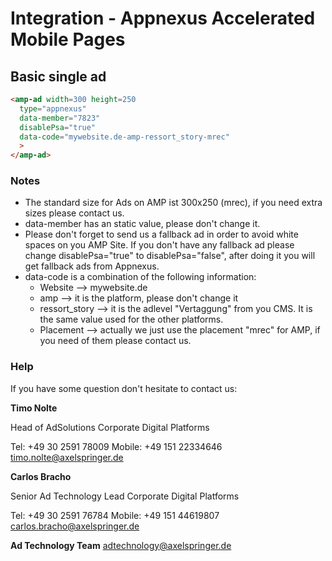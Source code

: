 # Integration - Appnexus Accelerated Mobile Pages


## Basic single ad
```html
<amp-ad width=300 height=250
  type="appnexus"
  data-member="7823"
  disablePsa="true"
  data-code="mywebsite.de-amp-ressort_story-mrec"
  >
</amp-ad>
```
### Notes
- The standard size for Ads on AMP ist 300x250 (mrec), if you need extra sizes please contact us.
- data-member has an static value, please don't change it. 
- Please don't forget to send us a fallback ad in order to avoid white spaces on you AMP Site. If you don't have any fallback ad please change disablePsa="true" to disablePsa="false", after doing it you will get fallback ads from Appnexus.
- data-code is a combination of the following information:
    - Website --> mywebsite.de
    - amp --> it is the platform, please don't change it
    - ressort_story --> it is the adlevel "Vertaggung" from you CMS. It is the same value used for the other platforms. 
    - Placement --> actually we just use the placement "mrec" for AMP, if you need of them please contact us.


### Help

If you have some question don't hesitate to contact us:


__Timo Nolte__
 
  Head of AdSolutions
  Corporate Digital Platforms

  Tel: +49 30 2591 78009
  Mobile: +49 151 22334646 
  timo.nolte@axelspringer.de


__Carlos Bracho__
 
  Senior Ad Technology Lead 
  Corporate Digital Platforms
  
  Tel: +49 30 2591 76784
  Mobile: +49 151 44619807 
  carlos.bracho@axelspringer.de

__Ad Technology Team__
  adtechnology@axelspringer.de
  